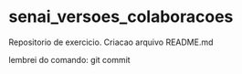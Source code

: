 # senai_versoes_colaboracoes
Repositorio de exercicio. 
Criacao arquivo README.md

lembrei do comando: git commit